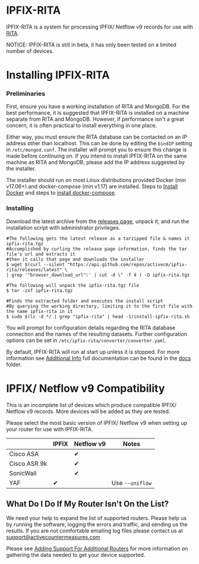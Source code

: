 # IPFIX-RITA

IPFIX-RITA is a system for processing IPFIX/ Netflow v9 records for use with
[RITA](https://github.com/activecm/rita).


NOTICE: IPFIX-RITA is still in beta, it has only been tested on a limited number of devices.

# Installing IPFIX-RITA

### Preliminaries

First, ensure you have a working installation of RITA and MongoDB. For the best performance,
it is suggested that IPFIX-RITA is installed on a machine separate from RITA and MongoDB.
However, if performance isn't a great concern, it is often practical to install everything
in one place.

Either way, you must ensure the RITA database can be contacted on an IP address other than
localhost. This can be done by editing the `bindIP` setting in `/etc/mongod.conf`.
The installer will prompt you to ensure this change is made before continuing
on.  If you intend to install IPFIX-RITA on the same machine as RITA
and MongoDB, please add the IP address suggested by the installer.

The installer should run on most Linux distributions provided Docker (min v17.06+) and
docker-compose (min v1.17) are installed. Steps to [Install Docker](https://docs.docker.com/install/)
and steps to [install docker-compose](https://docs.docker.com/compose/install/).

### Installing

Download the latest archive from the [releases page](https://github.com/activecm/ipfix-rita/releases),
unpack it, and run the installation script with administrator privileges.

```
#The following gets the latest release as a tarzipped file & names it ipfix-rita.tgz
#Accomplished by curling the release page information, finds the tar file's url and extracts it
#then it calls that page and downloads the installer
$ wget $(curl --silent "https://api.github.com/repos/activecm/ipfix-rita/releases/latest" \
| grep '"browser_download_url":' | cut -d \" -f 4 ) -O ipfix-rita.tgz

#The following will unpack the ipfix-rita.tgz file
$ tar -zxf ipfix-rita.tgz

#Finds the extracted folder and executes the install script
#By querying the working directory, limiting it to the first file with the name ipfix-rita in it
$ sudo $(ls -d */ | grep "ipfix-rita" | head -1)install-ipfix-rita.sh

```

You will prompt for configuration details regarding the RITA database
connection and the names of the resulting datasets. Further configuration options
can be set in `/etc/ipfix-rita/converter/converter.yaml`.

By default, IPFIX-RITA will run at start up unless it is stopped. For more information
see [Additional Info](docs/Additional/%20Info.md) full documentation can be found in
the [docs](docs/) folder.

# IPFIX/ Netflow v9 Compatibility

This is an incomplete list of devices which produce compatible IPFIX/ Netflow v9 records.
More devices will be added as they are tested.

Please select the most basic version of IPFIX/ Netflow v9 when setting up your router for
use with IPFIX-RITA.

|              | IPFIX | Netflow v9 |       Notes      |
|--------------|-------|------------|------------------|
|   Cisco ASA  |       |     ✔      |                  |
| Cisco ASR 9k |       |     ✔      |                  |
|   SonicWall  |       |     ✔      |                  |
|     YAF      |   ✔   |            | Use `--uniflow`  |

## What Do I Do If My Router Isn't On the List?

We need your help to expand the list of supported routers. Please help us by running
the software, logging the errors and traffic, and sending us the results. If you are
not comfortable emailing log files please contact us at support@activecountermeasures.com

Please see [Adding Support For Additional Routers](docs/Router%20Support.md) for more
information on gathering the data needed to get your device supported.
